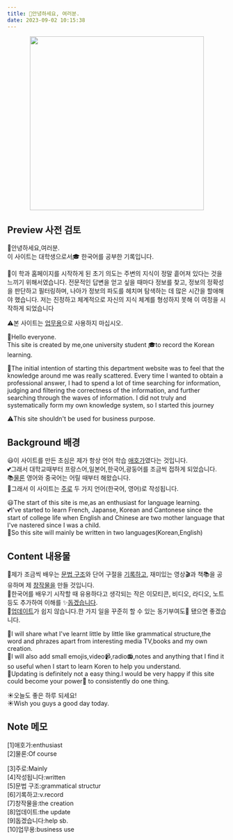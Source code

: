 ```yaml
---
title: 👋안녕하세요, 여러분.
date: 2023-09-02 10:15:38
---
```

<div align=center>
<img src="/picture/homepage.png" width = "400" height = "400"/>  
</div>


## Preview 사전 검토 
👋안녕하세요,여러분.   
이 사이트는 대학생으로서🎓 한국어를 공부한 기록입니다.  

🌊이 학과 홈페이지를 시작하게 된 초기 의도는 주변의 지식이 정말 흩어져 있다는 것을 느끼기 위해서였습니다. 전문적인 답변을 얻고 싶을 때마다 정보를 찾고, 정보의 정확성을 판단하고 필터링하며, 나아가 정보의 파도를 헤치며 탐색하는 데 많은 시간을 할애해야 했습니다. 저는 진정하고 체계적으로 자신의 지식 체계를 형성하지 못해 이 여정을 시작하게 되었습니다

⚠️본 사이트는 [업무용](#note)으로 사용하지 마십시오.

👋Hello everyone.  
This site is created by me,one university student 🎓to record the Korean learning. 

🌊The initial intention of starting this department website was to feel that the knowledge around me was really scattered. Every time I wanted to obtain a professional answer, I had to spend a lot of time searching for information, judging and filtering the correctness of the information, and further searching through the waves of information. I did not truly and systematically form my own knowledge system, so I started this journey

⚠️This site shouldn't be used for business purpose.


## Background 배경
😃이 사이트를 만든 초심은 제가 항상 언어 학습 [애호가](#note)였다는 것입니다.   
💕그래서 대학교때부터 프랑스어,일본어,한국어,광둥어를 조금씩 접하게 되었습니다.  
📚[물론](#note) 영어와 중국어는 어릴 때부터 해왔습니다.  
💫그래서 이 사이트는 [주로](#note) 두 가지 언어(한국어, 영어)로 작성됩니다.

😃The start of this site is me,as an enthusiast for language learning.  
💕I've started to learn French, Japanse, Korean and Cantonese since the start of college life when English and Chinese are two mother language that I've nastered since I was a child.  
💫So this site will mainly be written in two languages(Korean,English)

## Content 내용물
📝제가 조금씩 배우는 [문법 구조](#note)와 단어 구절을 [기록하고](#note), 재미있는 영상🎬과 책📚을 공유하며 제 [창작물을](#note) 만들 것입니다.  
📖한국어를 배우기 시작할 때 유용하다고 생각되는 작은 이모티콘, 비디오, 라디오, 노트 등도 추가하여 이해를 ✨[돕겠습니다](#note).  
🥹[업데이트](#note)가 쉽지 않습니다.한 가지 일을 꾸준히 할 수 있는 동기부여도👊 됐으면 좋겠습니다.

📝I will share what I've learnt little by little like grammatical structure,the word and phrazes apart from interesting media TV,books and my own creation.    
📖I will also add small emojis,video📹,radio📻,notes and anything that I find it so useful when I start to learn Koren to help you understand.  
🥹Updating is definitely not a easy thing.I would be very happy if this site could become your power👊 to consistently do one thing.

☀️오늘도 좋은 하루 되세요!  
☀️Wish you guys a good day today.

## Note 메모
<div id="note">[1]애호가:enthusiast</div>
[2]물론:Of course

[3]주로:Mainly  
[4]작성됩니다:written  
[5]문법 구조:grammatical structur  
[6]기록하고:v.record  
[7]창작물을:the creation  
[8]업데이트:the update  
[9]돕겠습니다:help sb.  
[10]업무용:business use

